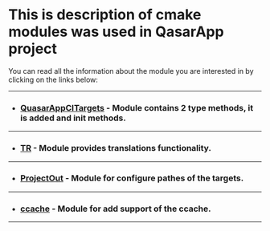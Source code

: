 # This is description of cmake modules was used in QasarApp project  

You can read all the information about the module you are interested in by clicking on the links below: 

---
- ### [QuasarAppCITargets](/Docs/QuasarAppCITargets.md) - Module contains 2 type methods, it is added  and init methods.
---
- ### [TR](/Docs/tr.md) - Module provides translations functionality.
---
- ### [ProjectOut](/Docs/ProjectOut.md) - Module for configure pathes of the targets.
---
- ### [ccache](/Docs/ccache.md) - Module for add support of the ccache.
---


